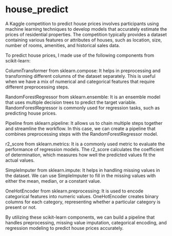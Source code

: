 # house_predict

A Kaggle competition to predict house prices involves participants using machine learning techniques to develop models that accurately estimate the prices of residential properties. The competition typically provides a dataset containing various features or attributes of houses, such as location, size, number of rooms, amenities, and historical sales data.

To predict house prices, I made use of the following components from scikit-learn:

ColumnTransformer from sklearn.compose: It helps in preprocessing and transforming different columns of the dataset separately. This is useful when we have a mix of numerical and categorical features that require different preprocessing steps.

RandomForestRegressor from sklearn.ensemble: It is an ensemble model that uses multiple decision trees to predict the target variable. RandomForestRegressor is commonly used for regression tasks, such as predicting house prices.

Pipeline from sklearn.pipeline: It allows us to chain multiple steps together and streamline the workflow. In this case, we can create a pipeline that combines preprocessing steps with the RandomForestRegressor model.

r2_score from sklearn.metrics: It is a commonly used metric to evaluate the performance of regression models. The r2_score calculates the coefficient of determination, which measures how well the predicted values fit the actual values.

SimpleImputer from sklearn.impute: It helps in handling missing values in the dataset. We can use SimpleImputer to fill in the missing values with either the mean, median, or a constant value.

OneHotEncoder from sklearn.preprocessing: It is used to encode categorical features into numeric values. OneHotEncoder creates binary columns for each category, representing whether a particular category is present or not.

By utilizing these scikit-learn components, we can build a pipeline that handles preprocessing, missing value imputation, categorical encoding, and regression modeling to predict house prices accurately.
